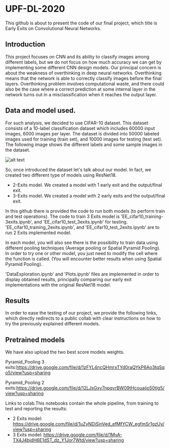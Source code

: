 # UPF-DL-2020

This github is about to present the code of our final project, which title is Early Exits on Convolutional Neural Networks.


## Introduction
This project focuses on CNN and its ability to classify images among different labels, but we do not focus on how much 
accuracy we can get by implementing some different CNN design models. Our principal concern is about the weakness of 
overthinking in deep neural networks. Overthinking means that the network is able to correctly classify images before the 
final layers. Overthinking problem involves computational waste, and there could also be the case where a correct prediction 
at some internal layer in the network turns out in a misclassification when it reaches the output layer.


## Data and model used.
For such analysis, we decided to use CIFAR-10 dataset. This dataset consists of a 10-label classification dataset which 
includes 60000 input images, 6000 images per layer. The dataset is divided into 50000 labeled images used for training (train 
set), and 10000 images for testing (test set). The following image shows the different labels and some sample images in the 
dataset.

![alt text](https://cdn.analyticsvidhya.com/wp-content/uploads/2020/02/1_sGochNLZ-qfesdyjadgXNw.png)

So, once introduced the dataset let's talk about our model. In fact, we created two different type of models using ResNet18.
- 2-Exits model. We created a model with 1 early exit and the output/final exit.
- 3-Exits model. We created a model with 2 early exits and the output/final exit.

In this github there is provided the code to run both models (to perform train and test operations).
The code to train 3 Exits model is 'EE_cifar10_training-3exits.ipynb', and 'EE_cifar10_test_3exits.ipynb' for testing.
'EE_cifar10_training_2exits.ipynb', and 'EE_cifar10_test_2exits.ipynb' are to run 2 Exits implemented model.

In each model, you will also see there is the possibility to train data using different pooling techniques (Average pooling or 
Spatial Pyramid Pooling). In order to try one or other model, you just need to modify the cell where the function is called.
(You will encounter better results when using Spatial Pyramid Pooling).

'DataExploration.ipynb' and 'Plots.ipynb' files are implemented in order to display obtained results, principally comparing our early exit implementations with the original ResNet18 model.



## Results
In order to ease the testing of our project, we provide the following links, which directly redirects to a public collab with clear instructions on how to try the previously explained different models.

## Pretrained models
We have also upload the two best score models weights.

Pyramid_Pooling 3 exits:https://drive.google.com/file/d/1zFYL4ncQHmrxTYd0raQYkP6Ao3tqSqo5/view?usp=sharing

Pyramid_Pooling 2 exits:https://drive.google.com/file/d/12LJsGxy7npqvrBW09tHcouajio50tlg5/view?usp=sharing


Links to colab.This notebooks contain the whole pipeline, from training to test and reporting the results: 
- 2 Exits model: https://drive.google.com/file/d/1uZyNDiSinVed_efMfYCW_egfmSr1gzUy/view?usp=sharing
- 3 Exits model: https://drive.google.com/file/d/1MvA-TX4J4bjdH6E1dST_dz_Y1Jor7Wtd/view?usp=sharing
